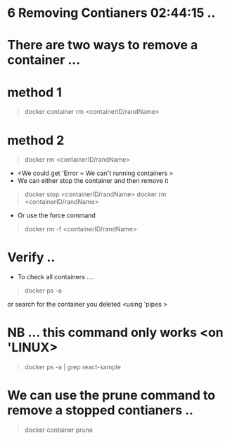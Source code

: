 # 6 Removing Contianers  02:44:15    .. 

# There are two ways to remove a container ... 

# method 1 
> docker container rm <containerID/randName> 

# method 2 
> docker rm <containerID/randName> 

- <We could get 'Error = We can't running containers > 
- We can either stop the container and then remove it 
    
> docker stop  <containerID/randName>
> docker rm <containerID/randName> 

- Or use the force command 

> docker rm -f <containerID/randName> 


# Verify .. 
- To check all containers ....  

> docker ps -a  

or search for the container you deleted <using 'pipes > 
# NB ... this command only works <on 'LINUX> 
> docker ps -a | grep react-sample

# We can use the prune command to remove a stopped contianers .. 

> docker container prune 











